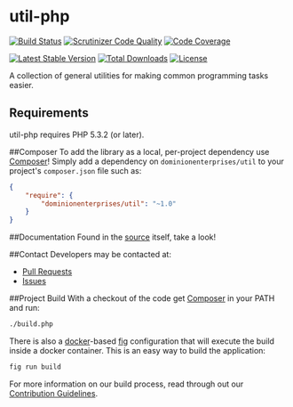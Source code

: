 # util-php
[![Build Status](http://img.shields.io/travis/dominionenterprises/util-php.svg?style=flat)](https://travis-ci.org/dominionenterprises/util-php)
[![Scrutinizer Code Quality](http://img.shields.io/scrutinizer/g/dominionenterprises/util-php.svg?style=flat)](https://scrutinizer-ci.com/g/dominionenterprises/util-php/)
[![Code Coverage](http://img.shields.io/scrutinizer/coverage/g/dominionenterprises/util-php.svg?style=flat)](https://scrutinizer-ci.com/g/dominionenterprises/util-php/)

[![Latest Stable Version](http://img.shields.io/packagist/v/dominionenterprises/util.svg?style=flat)](https://packagist.org/packages/dominionenterprises/util)
[![Total Downloads](http://img.shields.io/packagist/dt/dominionenterprises/util.svg?style=flat)](https://packagist.org/packages/dominionenterprises/util)
[![License](http://img.shields.io/packagist/l/dominionenterprises/util.svg?style=flat)](https://packagist.org/packages/dominionenterprises/util)

A collection of general utilities for making common programming tasks easier.

## Requirements

util-php requires PHP 5.3.2 (or later).

##Composer
To add the library as a local, per-project dependency use [Composer](http://getcomposer.org)! Simply add a dependency on
`dominionenterprises/util` to your project's `composer.json` file such as:

```json
{
    "require": {
        "dominionenterprises/util": "~1.0"
    }
}
```
##Documentation
Found in the [source](src) itself, take a look!

##Contact
Developers may be contacted at:

 * [Pull Requests](https://github.com/dominionenterprises/util-php/pulls)
 * [Issues](https://github.com/dominionenterprises/util-php/issues)

##Project Build
With a checkout of the code get [Composer](http://getcomposer.org) in your PATH and run:

```sh
./build.php
```

There is also a [docker](http://www.docker.com/)-based
[fig](http://www.fig.sh/) configuration that will execute the build inside a
docker container.  This is an easy way to build the application:
```sh
fig run build
```

For more information on our build process, read through out our [Contribution Guidelines](CONTRIBUTING.md).
